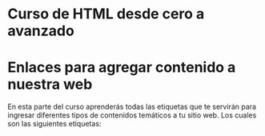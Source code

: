 # Curso de HTML desde cero a avanzado

# Enlaces para agregar contenido a nuestra web
En esta parte del curso aprenderás todas las etiquetas que te servirán para ingresar diferentes tipos de contenidos temáticos a tu sitio web. Los cuales son las siguientes etiquetas:

